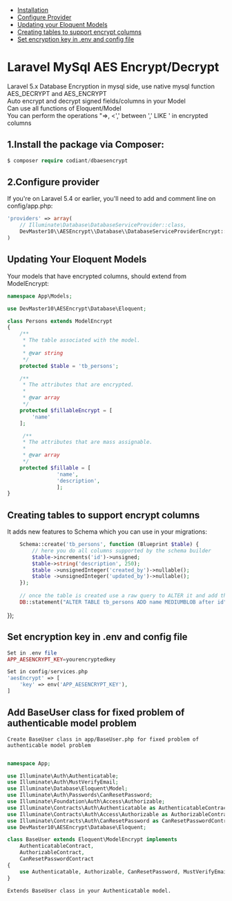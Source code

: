 * [Installation](#1install-the-package-via-composer)
* [Configure Provider](#2configure-provider)
* [Updating your Eloquent Models](#updating-your-eloquent-models)
* [Creating tables to support encrypt columns](#creating-tables-to-support-encrypt-columns)
* [Set encryption key in .env and config file](#set-encryption-key-in-env-and-config-file)


# Laravel MySql AES Encrypt/Decrypt
Laravel 5.x Database Encryption in mysql side, use native mysql function AES_DECRYPT and AES_ENCRYPT<br>
Auto encrypt and decrypt signed fields/columns in your Model<br>
Can use all functions of Eloquent/Model<br>
You can perform the operations "=>, <',' between ',' LIKE ' in encrypted columns<br>


## 1.Install the package via Composer:

```php
$ composer require codiant/dbaesencrypt
```
## 2.Configure provider
If you're on Laravel 5.4 or earlier, you'll need to add and comment line on config/app.php:

```php
'providers' => array(
    // Illuminate\Database\DatabaseServiceProvider::class,
    DevMaster10\\AESEncrypt\\Database\\DatabaseServiceProviderEncrypt::class
)
```
## Updating Your Eloquent Models

Your models that have encrypted columns, should extend from ModelEncrypt:

```php
namespace App\Models;

use DevMaster10\AESEncrypt\Database\Eloquent;

class Persons extends ModelEncrypt
{    
    /**
     * The table associated with the model.
     *
     * @var string
     */
    protected $table = 'tb_persons';

    /**
     * The attributes that are encrypted.
     *
     * @var array
     */
    protected $fillableEncrypt = [
        'name'
    ];

     /**
     * The attributes that are mass assignable.
     *
     * @var array
     */
    protected $fillable = [
                'name',
                'description',
                ];
}
```

## Creating tables to support encrypt columns
It adds new features to Schema which you can use in your migrations:

```php
    Schema::create('tb_persons', function (Blueprint $table) {
        // here you do all columns supported by the schema builder
        $table->increments('id')->unsigned;
        $table->string('description', 250);
        $table ->unsignedInteger('created_by')->nullable();
        $table ->unsignedInteger('updated_by')->nullable();
    });
    
    // once the table is created use a raw query to ALTER it and add the BLOB, MEDIUMBLOB or LONGBLOB
    DB::statement("ALTER TABLE tb_persons ADD name MEDIUMBLOB after id");  
```


});

## Set encryption key in .env and config file

```php
Set in .env file
APP_AESENCRYPT_KEY=yourencryptedkey

Set in config/services.php
'aesEncrypt' => [
    'key' => env('APP_AESENCRYPT_KEY'),
]
```

## Add BaseUser class for fixed problem of authenticable model problem
```
Create BaseUser class in app/BaseUser.php for fixed problem of authenticable model problem
```

```php

namespace App;

use Illuminate\Auth\Authenticatable;
use Illuminate\Auth\MustVerifyEmail;
use Illuminate\Database\Eloquent\Model;
use Illuminate\Auth\Passwords\CanResetPassword;
use Illuminate\Foundation\Auth\Access\Authorizable;
use Illuminate\Contracts\Auth\Authenticatable as AuthenticatableContract;
use Illuminate\Contracts\Auth\Access\Authorizable as AuthorizableContract;
use Illuminate\Contracts\Auth\CanResetPassword as CanResetPasswordContract;
use DevMaster10\AESEncrypt\Database\Eloquent;

class BaseUser extends Eloquent\ModelEncrypt implements
    AuthenticatableContract,
    AuthorizableContract,
    CanResetPasswordContract
{
    use Authenticatable, Authorizable, CanResetPassword, MustVerifyEmail;
}

```
```
Extends BaseUser class in your Authenticatable model.
```


